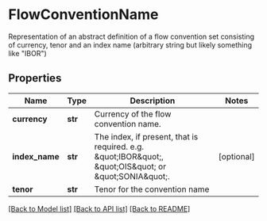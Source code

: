 # FlowConventionName

Representation of an abstract definition of a flow convention set consisting of currency, tenor and an index name (arbitrary string but likely something like \"IBOR\")

## Properties
Name | Type | Description | Notes
------------ | ------------- | ------------- | -------------
**currency** | **str** | Currency of the flow convention name. | 
**index_name** | **str** | The index, if present, that is required. e.g. \&quot;IBOR\&quot;, \&quot;OIS\&quot; or \&quot;SONIA\&quot;. | [optional] 
**tenor** | **str** | Tenor for the convention name | 

[[Back to Model list]](../README.md#documentation-for-models) [[Back to API list]](../README.md#documentation-for-api-endpoints) [[Back to README]](../README.md)


